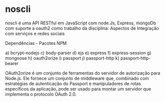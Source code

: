 # noscli
noscli é uma API RESTful em JavaScript com node.Js, Express, mongoDb com suporte a oauth2 como trabalho da disciplina: Aspectos de Integração com serviços e redes sociais

Dependências - Pacotes NPM

a) bcrypt-nodejs
c) body-parser
d) ejs
e) express
f) express-session
g) mongoose
h) oauth2orize
i) passport
j) passport-http
k) passport-http-bearer

OAuth2orize é um conjunto de ferramentas do servidor de autorização para Node.js. Ele fornece um conjunto de middleware que, combinado com estratégias de autenticação do Passport e manipuladores de rotas específicos da aplicação, pode ser usado para montar um servidor que implementa o protocolo OAuth 2.0.
